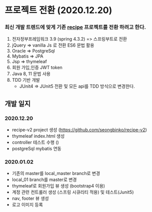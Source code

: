 # 프로젝트 전환 (2020.12.20)

### 최신 개발 트렌드에 맞게 기존 [recipe](https://github.com/seongbinko/recipe) 프로젝트를 전환 하려고 한다.
1. 전자정부프레임워크 3.9 (spring 4.3.2) => 스프링부트로 전환
2. jQuery => vanilla Js 로 전환 ES6 문법 활용
3. Oracle => PostgreSql
4. Mybatis => JPA
5. Jsp => thymeleaf
6. 회원 가입,인증 JWT token
7. Java 8, 11 문법 사용
8. TDD 기반 개발
   - JUnit4 => JUnit5 전환 및 모든 api를 TDD 방식으로 변경한다.

## 개발 일지

### 2020.12.20

* recipe-v2 project 생성 (https://github.com/seongbinko/recipe-v2)
* thymeleaf index.html 생성
* controller 테스트 수행 ()
* postgreSql mybatis 연동

### 2020.01.02

* 기존의 master를 local_master branch로 변경
* local_01 branch를 master로 변경
* thymeleaf로 회원가입 뷰 생성 (bootstrap4 이용)
* 계정 관련 컨트롤러 생성 (스프링 시큐리티 적용) 및 테스트(Junit5)
* nav, footer 뷰 생성
* 로고 이미지 등록